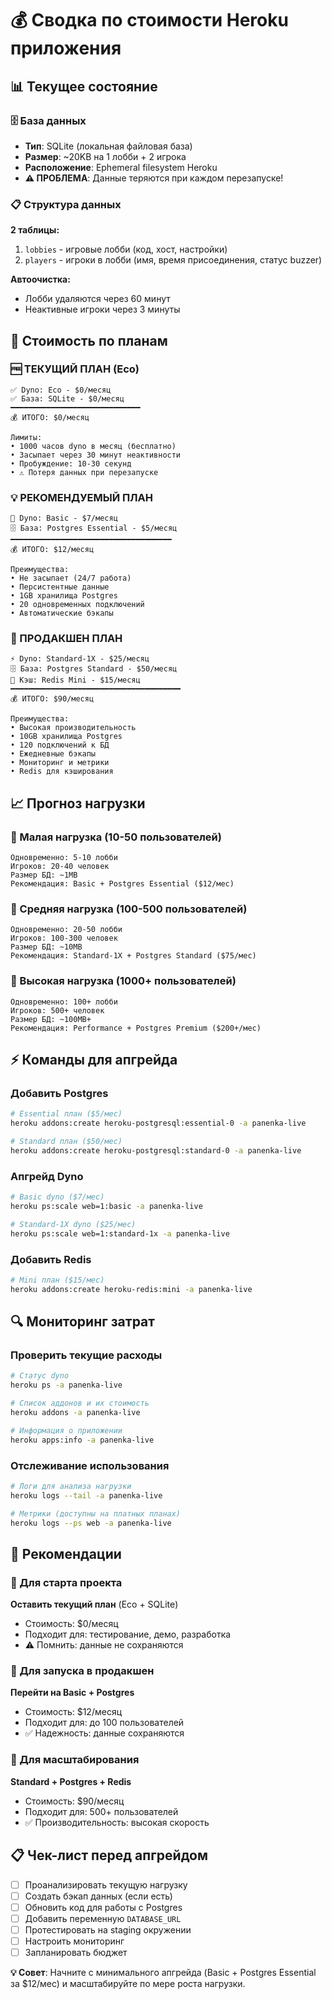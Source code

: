 # 💰 Сводка по стоимости Heroku приложения

## 📊 Текущее состояние

### 🗄️ База данных
- **Тип**: SQLite (локальная файловая база)
- **Размер**: ~20KB на 1 лобби + 2 игрока
- **Расположение**: Ephemeral filesystem Heroku
- **⚠️ ПРОБЛЕМА**: Данные теряются при каждом перезапуске!

### 📋 Структура данных
**2 таблицы:**
1. `lobbies` - игровые лобби (код, хост, настройки)
2. `players` - игроки в лобби (имя, время присоединения, статус buzzer)

**Автоочистка:**
- Лобби удаляются через 60 минут
- Неактивные игроки через 3 минуты

## 💸 Стоимость по планам

### 🆓 ТЕКУЩИЙ ПЛАН (Eco)
```
✅ Dyno: Eco - $0/месяц
✅ База: SQLite - $0/месяц
━━━━━━━━━━━━━━━━━━━━━━━━━━━━━
💰 ИТОГО: $0/месяц

Лимиты:
• 1000 часов dyno в месяц (бесплатно)
• Засыпает через 30 минут неактивности  
• Пробуждение: 10-30 секунд
• ⚠️ Потеря данных при перезапуске
```

### 💡 РЕКОМЕНДУЕМЫЙ ПЛАН
```
🔧 Dyno: Basic - $7/месяц
🗄️ База: Postgres Essential - $5/месяц
━━━━━━━━━━━━━━━━━━━━━━━━━━━━━━━━━━━━
💰 ИТОГО: $12/месяц

Преимущества:
• Не засыпает (24/7 работа)
• Персистентные данные
• 1GB хранилища Postgres
• 20 одновременных подключений
• Автоматические бэкапы
```

### 🚀 ПРОДАКШЕН ПЛАН
```
⚡ Dyno: Standard-1X - $25/месяц
🗄️ База: Postgres Standard - $50/месяц  
🔄 Кэш: Redis Mini - $15/месяц
━━━━━━━━━━━━━━━━━━━━━━━━━━━━━━━━━━━━━━
💰 ИТОГО: $90/месяц

Преимущества:
• Высокая производительность
• 10GB хранилища Postgres
• 120 подключений к БД
• Ежедневные бэкапы
• Мониторинг и метрики
• Redis для кэширования
```

## 📈 Прогноз нагрузки

### 🎯 Малая нагрузка (10-50 пользователей)
```
Одновременно: 5-10 лобби
Игроков: 20-40 человек
Размер БД: ~1MB
Рекомендация: Basic + Postgres Essential ($12/мес)
```

### 🎯 Средняя нагрузка (100-500 пользователей)  
```
Одновременно: 20-50 лобби
Игроков: 100-300 человек
Размер БД: ~10MB
Рекомендация: Standard-1X + Postgres Standard ($75/мес)
```

### 🎯 Высокая нагрузка (1000+ пользователей)
```
Одновременно: 100+ лобби
Игроков: 500+ человек
Размер БД: ~100MB+
Рекомендация: Performance + Postgres Premium ($200+/мес)
```

## ⚡ Команды для апгрейда

### Добавить Postgres
```bash
# Essential план ($5/мес)
heroku addons:create heroku-postgresql:essential-0 -a panenka-live

# Standard план ($50/мес)  
heroku addons:create heroku-postgresql:standard-0 -a panenka-live
```

### Апгрейд Dyno
```bash
# Basic dyno ($7/мес)
heroku ps:scale web=1:basic -a panenka-live

# Standard-1X dyno ($25/мес)
heroku ps:scale web=1:standard-1x -a panenka-live
```

### Добавить Redis
```bash
# Mini план ($15/мес)
heroku addons:create heroku-redis:mini -a panenka-live
```

## 🔍 Мониторинг затрат

### Проверить текущие расходы
```bash
# Статус dyno
heroku ps -a panenka-live

# Список аддонов и их стоимость
heroku addons -a panenka-live

# Информация о приложении
heroku apps:info -a panenka-live
```

### Отслеживание использования
```bash
# Логи для анализа нагрузки
heroku logs --tail -a panenka-live

# Метрики (доступны на платных планах)
heroku logs --ps web -a panenka-live
```

## 🎯 Рекомендации

### 🚦 Для старта проекта
**Оставить текущий план** (Eco + SQLite)
- Стоимость: $0/месяц
- Подходит для: тестирование, демо, разработка
- ⚠️ Помнить: данные не сохраняются

### 🚦 Для запуска в продакшен
**Перейти на Basic + Postgres** 
- Стоимость: $12/месяц
- Подходит для: до 100 пользователей
- ✅ Надежность: данные сохраняются

### 🚦 Для масштабирования
**Standard + Postgres + Redis**
- Стоимость: $90/месяц  
- Подходит для: 500+ пользователей
- ✅ Производительность: высокая скорость

## 📋 Чек-лист перед апгрейдом

- [ ] Проанализировать текущую нагрузку
- [ ] Создать бэкап данных (если есть)
- [ ] Обновить код для работы с Postgres
- [ ] Добавить переменную `DATABASE_URL`
- [ ] Протестировать на staging окружении
- [ ] Настроить мониторинг
- [ ] Запланировать бюджет

**💡 Совет**: Начните с минимального апгрейда (Basic + Postgres Essential за $12/мес) и масштабируйте по мере роста нагрузки.
